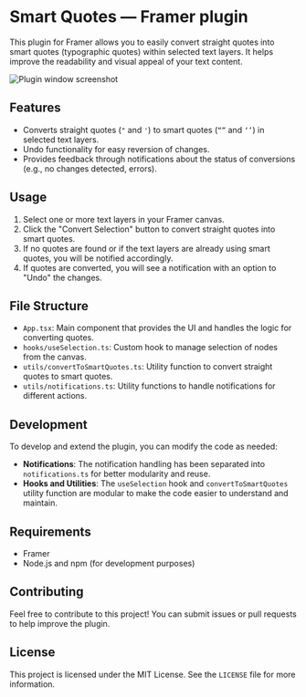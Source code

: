 # Smart Quotes — Framer plugin

This plugin for Framer allows you to easily convert straight quotes into smart quotes (typographic quotes) within selected text layers. It helps improve the readability and visual appeal of your text content.

![Plugin window screenshot](images/main.png)

## Features

- Converts straight quotes (`"` and `'`) to smart quotes (`“”` and `‘’`) in selected text layers.
- Undo functionality for easy reversion of changes.
- Provides feedback through notifications about the status of conversions (e.g., no changes detected, errors).

## Usage

1. Select one or more text layers in your Framer canvas.
2. Click the "Convert Selection" button to convert straight quotes into smart quotes.
3. If no quotes are found or if the text layers are already using smart quotes, you will be notified accordingly.
4. If quotes are converted, you will see a notification with an option to "Undo" the changes.

## File Structure

- `App.tsx`: Main component that provides the UI and handles the logic for converting quotes.
- `hooks/useSelection.ts`: Custom hook to manage selection of nodes from the canvas.
- `utils/convertToSmartQuotes.ts`: Utility function to convert straight quotes to smart quotes.
- `utils/notifications.ts`: Utility functions to handle notifications for different actions.

## Development

To develop and extend the plugin, you can modify the code as needed:

- **Notifications**: The notification handling has been separated into `notifications.ts` for better modularity and reuse.
- **Hooks and Utilities**: The `useSelection` hook and `convertToSmartQuotes` utility function are modular to make the code easier to understand and maintain.

## Requirements

- Framer
- Node.js and npm (for development purposes)

## Contributing

Feel free to contribute to this project! You can submit issues or pull requests to help improve the plugin.

## License
This project is licensed under the MIT License. See the `LICENSE` file for more information.
